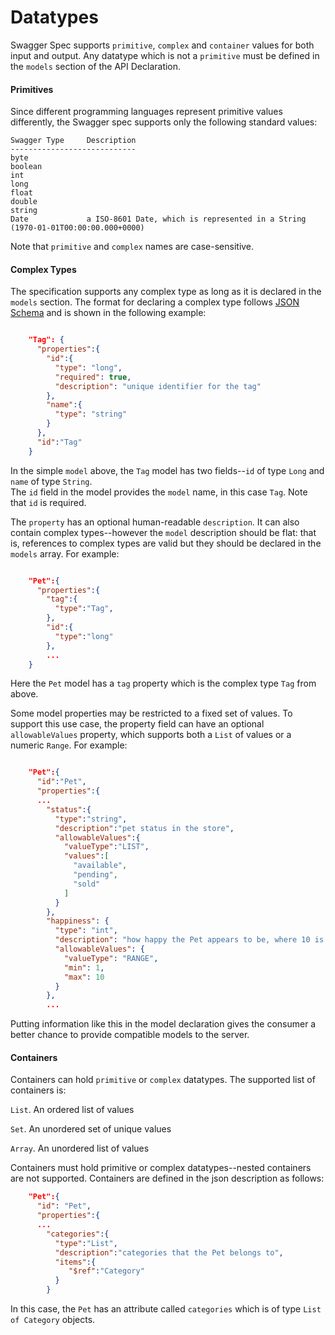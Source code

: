 Datatypes
==========

Swagger Spec supports `primitive`, `complex` and `container` values for both input and output.  Any datatype
which is not a `primitive` must be defined in the `models` section of the API Declaration.

#### Primitives

Since different programming languages represent primitive values differently, the Swagger spec supports only the
following standard values:

```
Swagger Type     Description
----------------------------
byte             
boolean          
int             
long             
float            
double           
string           
Date             a ISO-8601 Date, which is represented in a String (1970-01-01T00:00:00.000+0000)

```

Note that `primitive` and `complex` names are case-sensitive.

#### Complex Types

The specification supports any complex type as long as it is declared in the `models` section.  The format
for declaring a complex type follows [JSON Schema](http://json-schema.org/) and is shown in the following example:

```json

    "Tag": {
      "properties":{
        "id":{
          "type": "long",
          "required": true,
          "description": "unique identifier for the tag"
        },
        "name":{
          "type": "string"
        }
      },
      "id":"Tag"
    }

```

In the simple `model` above, the `Tag` model has two fields--`id` of type `Long` and `name` of type `String`.  
The `id` field in the model provides the `model` name, in this case `Tag`.  Note that `id` is required.

The `property` has an optional human-readable `description`.  It can also contain complex types--however
the `model` description should be flat: that is, references to complex types are valid but 
they should be declared in the `models` array.  For example:

```json

    "Pet":{
      "properties":{
        "tag":{
          "type":"Tag",
        },
        "id":{
          "type":"long"
        },
        ...
    }

```

Here the `Pet` model has a `tag` property which is the complex type `Tag` from above.  

Some model properties may be restricted to a fixed set of values.  To support this use
case, the property field can have an optional `allowableValues` property, which supports both
a `List` of values or a numeric `Range`.  For example:

```json

    "Pet":{
      "id":"Pet",
      "properties":{
      ...
        "status":{
          "type":"string",
          "description":"pet status in the store",
          "allowableValues":{
            "valueType":"LIST",
            "values":[
              "available",
              "pending",
              "sold"
            ]
          }
        },
        "happiness": {
          "type": "int",
          "description": "how happy the Pet appears to be, where 10 is 'extremely happy'",
          "allowableValues": {
            "valueType": "RANGE",
            "min": 1,
            "max": 10
          }
        },
        ...

```

Putting information like this in the model declaration gives the consumer a better chance
to provide compatible models to the server.

#### Containers

Containers can hold `primitive` or `complex` datatypes.  The supported list of containers is:

`List`.  An ordered list of values

`Set`.  An unordered set of unique values

`Array`.  An unordered list of values

Containers must hold primitive or complex datatypes--nested containers are not supported.  Containers are defined in the json description as follows:

```json
    "Pet":{
      "id": "Pet",
      "properties":{
      ...
        "categories":{
          "type":"List",
          "description":"categories that the Pet belongs to",
          "items":{
             "$ref":"Category"
          }
        }
```

In this case, the `Pet` has an attribute called `categories` which is of type `List of Category` objects.